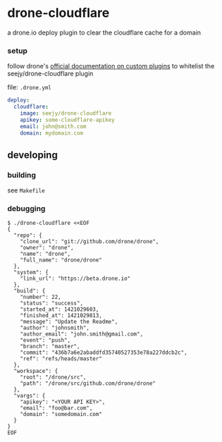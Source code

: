 # drone-cloudflare
a drone.io deploy plugin to clear the cloudflare cache for a domain

### setup

follow drone's [official documentation on custom plugins](http://readme.drone.io/devs/plugins/#custom-plugins:dce8ed91d073f65a191aa58c2338afcb) to whitelist the seejy/drone-cloudflare plugin

file: `.drone.yml`
```yml
deploy:
  cloudflare:
    image: seejy/drone-cloudflare
    apikey: some-cloudflare-apikey
    email: john@smith.com
    domain: mydomain.com
```

## developing

### building

see `Makefile`

### debugging

```
$ ./drone-cloudflare <<EOF
{
  "repo": {
    "clone_url": "git://github.com/drone/drone",
    "owner": "drone",
    "name": "drone",
    "full_name": "drone/drone"
  },
  "system": {
    "link_url": "https://beta.drone.io"
  },
  "build": {
    "number": 22,
    "status": "success",
    "started_at": 1421029603,
    "finished_at": 1421029813,
    "message": "Update the Readme",
    "author": "johnsmith",
    "author_email": "john.smith@gmail.com",
    "event": "push",
    "branch": "master",
    "commit": "436b7a6e2abaddfd35740527353e78a227ddcb2c",
    "ref": "refs/heads/master"
  },
  "workspace": {
    "root": "/drone/src",
    "path": "/drone/src/github.com/drone/drone"
  },
  "vargs": {
    "apikey": "<YOUR API KEY>",
    "email": "foo@bar.com",
    "domain": "somedomain.com"
  }
}
EOF
```
